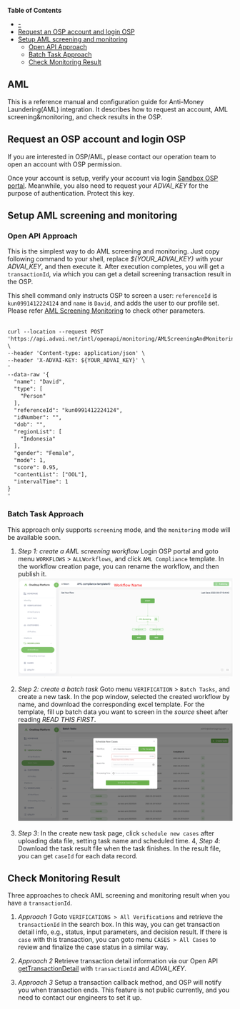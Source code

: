 <!-- markdown-toc start - Don't edit this section. Run M-x markdown-toc-refresh-toc -->
**Table of Contents**

- [-](#-)
- [Request an OSP account and login OSP](#request-an-osp-account-and-login-osp)
- [Setup AML screening and monitoring](#setup-aml-screening-and-monitoring)
    - [Open API Approach](#open-api-approach)
    - [Batch Task Approach](#batch-task-approach)
    - [Check Monitoring Result](#check-monitoring-result)

<!-- markdown-toc end -->

## AML
This is a reference manual and configuration guide for Anti-Money Laundering(AML) integration. It describes how to request an account, AML screening&monitoring, and check results in the OSP.

## Request an OSP account and login OSP
If you are interested in OSP/AML, please contact our operation team to open an account with OSP permission. 

Once your account is setup, verify your account via login [Sandbox OSP portal](https://sandbox-oop.advai.net/). Meanwhile, you also need to request your *ADVAI_KEY* for the purpose of authentication. Protect this key.

## Setup AML screening and monitoring

### Open API Approach

This is the simplest way to do AML screening and monitoring. Just copy following command to your shell, replace *${YOUR_ADVAI_KEY}* with your *ADVAI_KEY*, and then execute it. After execution completes, you will get a `transactionId`, via which you can get a detail screening transaction result in the OSP. 

This shell command only instructs OSP to screen a user: `referenceId` is `kun0991412224124` and `name` is `David`, and adds the user to our profile set. Please refer [AML Screening Monitoring](https://github.com/Onestop-advanceAI/APIRepostiroy/blob/master/open_apis/aml_monitoring_screening.md) to check other parameters. 

```shell

curl --location --request POST 'https://api.advai.net/intl/openapi/monitoring/AMLScreeningAndMonitoring' \
--header 'Content-type: application/json' \
--header 'X-ADVAI-KEY: ${YOUR_ADVAI_KEY}' \
'
--data-raw '{                                 
  "name": "David",                    
  "type": [                           
    "Person"                          
  ], 
  "referenceId": "kun0991412224124", 
  "idNumber": "", 
  "dob": "", 
  "regionList": [ 
    "Indonesia" 
  ], 
  "gender": "Female", 
  "mode": 1, 
  "score": 0.95, 
  "contentList": ["OOL"], 
  "intervalTime": 1 
}
'
```

    
### Batch Task Approach
This approach only supports `screening` mode, and the `monitoring` mode will be available soon. 
1. *Step 1: create a AML screening workflow* Login OSP portal and goto menu `WORKFLOWS` > `ALLWorkflows`, and click `AML Compliance` template. In the workflow creation page, you can rename the workflow, and then publish it. 
![Workflow Creation ](images/create_workflow.png "Create a workflow")

2. *Step 2: create a batch task* Goto menu `VERIFICATION` > `Batch Tasks`, and create a new task. In the pop window, selected the created workflow by name, and download the corresponding excel template. For the template, fill up batch data you want to screen in the *source* sheet after reading *READ THIS FIRST*.
![Create a batch task ](images/create_tasks.png "Create a batch task")

3. *Step 3*: In the create new task page, click `schedule new cases` after uploading data file, setting task name and scheduled time. 
4, *Step 4*: Download the task result file when the task finishes. In the result file, you can get `caseId` for each data record. 



## Check Monitoring Result
Three approaches to check AML screening and monitoring result when you have a `transactionId`. 
1. *Approach 1* Goto `VERIFICATIONS > All Verifications` and retrieve the `transactionId` in the search box. In this way, you can get transaction detail info, e.g., status, input parameters, and decision result. If there is `case` with this transaction, you can goto menu `CASES > All Cases` to review and finalize the case status in a similar way. 

2. *Approach 2* Retrieve transaction detail information via our Open API [getTransactionDetail](https://github.com/Onestop-advanceAI/APIRepostiroy/blob/master/open_apis/workflow_query_result.md) with `transactionId` and *ADVAI_KEY*.

3. *Approach 3* Setup a transaction callback method, and OSP will notify you when transaction ends. This feature is not public currently, and you need to contact our engineers to set it up.


